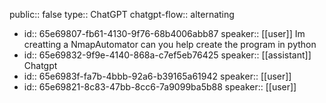 public:: false
type:: ChatGPT
chatgpt-flow:: alternating

- id:: 65e69807-fb61-4130-9f76-68b4006abb87
  speaker:: [[user]]
  Im creatting a NmapAutomator can you help create the program in python
- id:: 65e69832-9f9e-4140-868a-c7ef5eb76425
  speaker:: [[assistant]]
  Chatgpt
- id:: 65e6983f-fa7b-4bbb-92a6-b39165a61942
  speaker:: [[user]]
- id:: 65e69821-8c83-47bb-8cc6-7a9099ba5b88
  speaker:: [[user]]